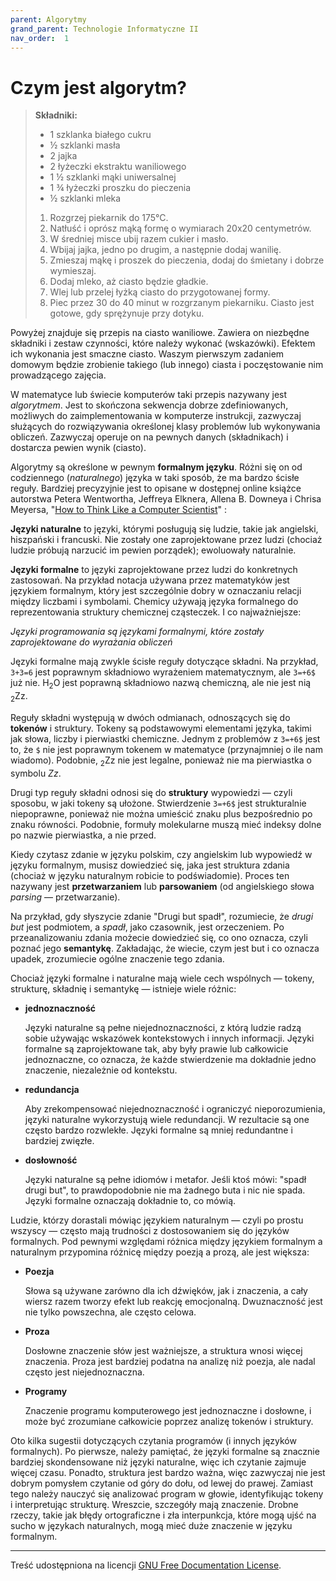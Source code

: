 ```yaml
---
parent: Algorytmy
grand_parent: Technologie Informatyczne II
nav_order:  1
---
```


# Czym jest algorytm?

> **Składniki:**
> * 1 szklanka białego cukru
> * ½ szklanki masła
> * 2 jajka
> * 2 łyżeczki ekstraktu waniliowego
> * 1 ½ szklanki mąki uniwersalnej
> * 1 ¾ łyżeczki proszku do pieczenia
> * ½ szklanki mleka
>
> 1. Rozgrzej piekarnik do 175°C.
> 2. Natłuść i oprósz mąką formę o wymiarach 20x20 centymetrów.
> 3. W średniej misce ubij razem cukier i masło.
> 4. Wbijaj jajka, jedno po drugim, a następnie dodaj wanilię.
> 5. Zmieszaj mąkę i proszek do pieczenia, dodaj do śmietany i dobrze wymieszaj.
> 6. Dodaj mleko, aż ciasto będzie gładkie.
> 7. Wlej lub przelej łyżką ciasto do przygotowanej formy.
> 8. Piec przez 30 do 40 minut w rozgrzanym piekarniku. Ciasto jest gotowe, gdy sprężynuje przy dotyku.

Powyżej znajduje się przepis na ciasto waniliowe. Zawiera on niezbędne składniki i zestaw czynności, które należy wykonać (wskazówki). Efektem ich wykonania jest smaczne ciasto. Waszym pierwszym zadaniem domowym będzie zrobienie takiego (lub innego) ciasta i poczęstowanie nim prowadzącego zajęcia.

W matematyce lub świecie komputerów taki przepis nazywany jest *algorytmem*. Jest to skończona sekwencja dobrze zdefiniowanych, możliwych do zaimplementowania w komputerze instrukcji, zazwyczaj służących do rozwiązywania określonej klasy problemów lub wykonywania obliczeń. Zazwyczaj operuje on na pewnych danych (składnikach) i dostarcza pewien wynik (ciasto).

Algorytmy są określone w pewnym **formalnym języku**. Różni się on od codziennego (*naturalnego*) języka w taki sposób, że ma bardzo ścisłe reguły. Bardziej precyzyjnie jest to opisane w dostępnej online książce autorstwa Petera Wentwortha, Jeffreya Elknera, Allena B. Downeya i Chrisa Meyersa, "[How to Think Like a Computer Scientist](http://openbookproject.net/thinkcs/python/english3e/)" :

**Języki naturalne** to języki, którymi posługują się ludzie, takie jak angielski, hiszpański i francuski. Nie zostały one zaprojektowane przez ludzi (chociaż ludzie próbują narzucić im pewien porządek); ewoluowały naturalnie.

**Języki formalne** to języki zaprojektowane przez ludzi do konkretnych zastosowań. Na przykład notacja używana przez matematyków jest językiem formalnym, który jest szczególnie dobry w oznaczaniu relacji między liczbami i symbolami. Chemicy używają języka formalnego do reprezentowania struktury chemicznej cząsteczek. I co najważniejsze:

*Języki programowania są językami formalnymi, które zostały zaprojektowane do wyrażania obliczeń*

Języki formalne mają zwykle ścisłe reguły dotyczące składni. Na przykład, `3+3=6` jest poprawnym składniowo wyrażeniem matematycznym, ale `3=+6$` już nie. H<sub>2</sub>O jest poprawną składniowo nazwą chemiczną, ale nie jest nią <sub>2</sub>Zz.

Reguły składni występują w dwóch odmianach, odnoszących się do **tokenów** i struktury. Tokeny są podstawowymi elementami języka, takimi jak słowa, liczby i pierwiastki chemiczne. Jednym z problemów z `3=+6$` jest to, że `$` nie jest poprawnym tokenem w matematyce (przynajmniej o ile nam wiadomo). Podobnie, <sub>2</sub>Zz nie jest legalne, ponieważ nie ma pierwiastka o symbolu *Zz*.

Drugi typ reguły składni odnosi się do **struktury** wypowiedzi — czyli sposobu, w jaki tokeny są ułożone. Stwierdzenie `3=+6$` jest strukturalnie niepoprawne, ponieważ nie można umieścić znaku plus bezpośrednio po znaku równości. Podobnie, formuły molekularne muszą mieć indeksy dolne po nazwie pierwiastka, a nie przed.

Kiedy czytasz zdanie w języku polskim, czy angielskim lub wypowiedź w języku formalnym, musisz dowiedzieć się, jaka jest struktura zdania (chociaż w języku naturalnym robicie to podświadomie). Proces ten nazywany jest **przetwarzaniem** lub **parsowaniem** (od angielskiego słowa *parsing* — przetwarzanie).

Na przykład, gdy słyszycie zdanie "Drugi but spadł", rozumiecie, że *drugi but* jest podmiotem, a *spadł*, jako czasownik, jest orzeczeniem. Po przeanalizowaniu zdania możecie dowiedzieć się, co ono oznacza, czyli poznać jego **semantykę**. Zakładając, że wiecie, czym jest but i co oznacza upadek, zrozumiecie ogólne znaczenie tego zdania.

Chociaż języki formalne i naturalne mają wiele cech wspólnych — tokeny, strukturę, składnię i semantykę — istnieje wiele różnic:

* **jednoznaczność**
  
  Języki naturalne są pełne niejednoznaczności, z którą ludzie radzą sobie używając wskazówek kontekstowych i innych informacji. Języki formalne są zaprojektowane tak, aby były prawie lub całkowicie jednoznaczne, co oznacza, że każde stwierdzenie ma dokładnie jedno znaczenie, niezależnie od kontekstu.

* **redundancja**
  
  Aby zrekompensować niejednoznaczność i ograniczyć nieporozumienia, języki naturalne wykorzystują wiele redundancji. W rezultacie są one często bardzo rozwlekłe. Języki formalne są mniej redundantne i bardziej zwięzłe.

* **dosłowność**
  
  Języki naturalne są pełne idiomów i metafor. Jeśli ktoś mówi: "spadł drugi but", to prawdopodobnie nie ma żadnego buta i nic nie spada. Języki formalne oznaczają dokładnie to, co mówią.

Ludzie, którzy dorastali mówiąc językiem naturalnym — czyli po prostu wszyscy — często mają trudności z dostosowaniem się do języków formalnych. Pod pewnymi względami różnica między językiem formalnym a naturalnym przypomina różnicę między poezją a prozą, ale jest większa:

* **Poezja**

   Słowa są używane zarówno dla ich dźwięków, jak i znaczenia, a cały wiersz razem tworzy efekt lub reakcję emocjonalną. Dwuznaczność jest nie tylko powszechna, ale często celowa.

* **Proza**

   Dosłowne znaczenie słów jest ważniejsze, a struktura wnosi więcej znaczenia. Proza jest bardziej podatna na analizę niż poezja, ale nadal często jest niejednoznaczna.

* **Programy**

   Znaczenie programu komputerowego jest jednoznaczne i dosłowne, i może być zrozumiane całkowicie poprzez analizę tokenów i struktury.

Oto kilka sugestii dotyczących czytania programów (i innych języków formalnych). Po pierwsze, należy pamiętać, że języki formalne są znacznie bardziej skondensowane niż języki naturalne, więc ich czytanie zajmuje więcej czasu. Ponadto, struktura jest bardzo ważna, więc zazwyczaj nie jest dobrym pomysłem czytanie od góry do dołu, od lewej do prawej. Zamiast tego należy nauczyć się analizować program w głowie, identyfikując tokeny i interpretując strukturę. Wreszcie, szczegóły mają znaczenie. Drobne rzeczy, takie jak błędy ortograficzne i zła interpunkcja, które mogą ujść na sucho w językach naturalnych, mogą mieć duże znaczenie w języku formalnym.

---

Treść udostępniona na licencji [GNU Free Documentation License](https://www.gnu.org/licenses/fdl-1.3.html).

